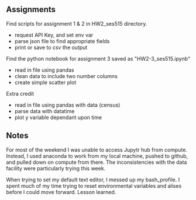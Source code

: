 ## Assignments

Find scripts for assignment 1 & 2 in HW2_ses515 directory. 
* request API Key, and set env var
* parse json file to find appropriate fields
* print or save to csv the output

Find the python notebook for assignment 3 saved as "HW2-3_ses515.ipynb" 
* read in file using pandas
* clean data to include two number columns
* create simple scatter plot

Extra credit
* read in file using pandas with data (census)
* parse data with datatime 
* plot y variable dependant upon time

## Notes

For most of the weekend I was unable to access Jupytr hub from compute. Instead, I used anaconda to work from my local machine, pushed to github, and pulled down on compute from there. The inconsistencies with the data facility were particularly trying this week. 

When trying to set my default text editor, I messed up my bash_profile. I spent much of my time trying to reset environmental variables and alises before I could move forward. Lesson learned.
